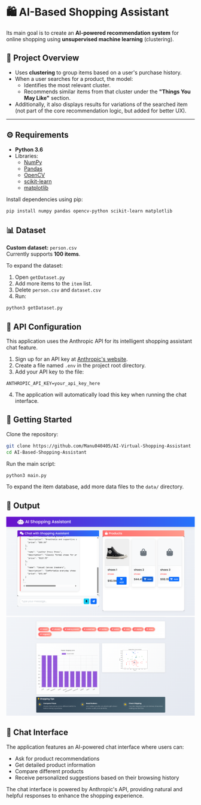 # 🛍️ AI-Based Shopping Assistant  
Its main goal is to create an **AI-powered recommendation system** for online shopping using **unsupervised machine learning** (clustering).

## 🧠 Project Overview
- Uses **clustering** to group items based on a user's purchase history.
- When a user searches for a product, the model:
  - Identifies the most relevant cluster.
  - Recommends similar items from that cluster under the **"Things You May Like"** section.
- Additionally, it also displays results for variations of the searched item (not part of the core recommendation logic, but added for better UX).

---

## ⚙️ Requirements
- **Python 3.6**
- Libraries:
  - [NumPy](http://www.numpy.org/)
  - [Pandas](https://pandas.pydata.org/)
  - [OpenCV](https://pypi.org/project/opencv-python/)
  - [scikit-learn](https://scikit-learn.org/stable/)
  - [matplotlib](https://matplotlib.org/)

Install dependencies using pip:
```bash
pip install numpy pandas opencv-python scikit-learn matplotlib
```

## 📊 Dataset
**Custom dataset:** `person.csv`  
Currently supports **100 items**.

To expand the dataset:
1. Open `getDataset.py`
2. Add more items to the `item` list.
3. Delete `person.csv` and `dataset.csv`
4. Run:
```bash
python3 getDataset.py
```

## 🔑 API Configuration
This application uses the Anthropic API for its intelligent shopping assistant chat feature.

1. Sign up for an API key at [Anthropic's website](https://www.anthropic.com/).
2. Create a file named `.env` in the project root directory.
3. Add your API key to the file:
```
ANTHROPIC_API_KEY=your_api_key_here
```
4. The application will automatically load this key when running the chat interface.

## 🚀 Getting Started
Clone the repository:
```bash
git clone https://github.com/Manu040405/AI-Virtual-Shopping-Assistant
cd AI-Based-Shopping-Assistant
```

Run the main script:
```bash
python3 main.py
```

To expand the item database, add more data files to the `data/` directory.

## 📸 Output
<p align="center">
  <img src="https://github.com/Manu040405/AI-Virtual-Shopping-Assistant/blob/main/ai.png" alt="Output" />
  <img src="https://github.com/Manu040405/AI-Virtual-Shopping-Assistant/blob/main/next.png" alt="Output" />
</p>

## 💬 Chat Interface
The application features an AI-powered chat interface where users can:
- Ask for product recommendations
- Get detailed product information
- Compare different products
- Receive personalized suggestions based on their browsing history

The chat interface is powered by Anthropic's API, providing natural and helpful responses to enhance the shopping experience.
